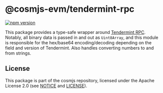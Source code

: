 # @cosmjs-evm/tendermint-rpc

[![npm version](https://img.shields.io/npm/v/@cosmjs-evm/tendermint-rpc.svg)](https://www.npmjs.com/package/@cosmjs-evm/tendermint-rpc)

This package provides a type-safe wrapper around
[Tendermint RPC](https://docs.tendermint.com/master/rpc/). Notably, all binary
data is passed in and out as `Uint8Array`, and this module is responsible for
the hex/base64 encoding/decoding depending on the field and version of
Tendermint. Also handles converting numbers to and from strings.

## License

This package is part of the cosmjs repository, licensed under the Apache License
2.0 (see [NOTICE](https://github.com/cosmos/cosmjs/blob/main/NOTICE) and
[LICENSE](https://github.com/cosmos/cosmjs/blob/main/LICENSE)).
